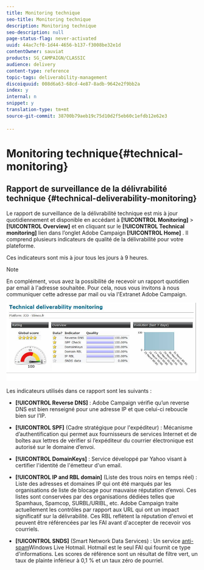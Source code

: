 ```yaml
---
title: Monitoring technique
seo-title: Monitoring technique
description: Monitoring technique
seo-description: null
page-status-flag: never-activated
uuid: 44ac7cf0-1d44-4656-b137-f3008be32e1d
contentOwner: sauviat
products: SG_CAMPAIGN/CLASSIC
audience: delivery
content-type: reference
topic-tags: deliverability-management
discoiquuid: 008d6a63-68cd-4e87-8adb-9642e2f9bb2a
index: y
internal: n
snippet: y
translation-type: tm+mt
source-git-commit: 38700b79aeb19c75d10d2f5eb60c1efdb12e62e3

---
```



# Monitoring technique{#technical-monitoring}

## Rapport de surveillance de la délivrabilité technique {#technical-deliverability-monitoring}

Le rapport de surveillance de la délivrabilité technique est mis à jour quotidiennement et disponible en accédant à **[!UICONTROL Monitoring]** > **[!UICONTROL Overview]** et en cliquant sur le **[!UICONTROL Technical monitoring]** lien dans l’onglet Adobe Campaign **[!UICONTROL Home]** . Il comprend plusieurs indicateurs de qualité de la délivrabilité pour votre plateforme.

Ces indicateurs sont mis à jour tous les jours à 9 heures.

>[!NOTE]
>
>En complément, vous avez la possibilité de recevoir un rapport quotidien par email à l&#39;adresse souhaitée. Pour cela, nous vous invitons à nous communiquer cette adresse par mail ou via l&#39;Extranet Adobe Campaign.

![](assets/s_tn_del_monitoring.png)

Les indicateurs utilisés dans ce rapport sont les suivants :

* **[!UICONTROL Reverse DNS]** : Adobe Campaign vérifie qu’un reverse DNS est bien renseigné pour une adresse IP et que celui-ci reboucle bien sur l’IP.

* **[!UICONTROL SPF]** (Cadre stratégique pour l&#39;expéditeur) : Mécanisme d’authentification qui permet aux fournisseurs de services Internet et de boîtes aux lettres de vérifier si l’expéditeur du courrier électronique est autorisé sur le domaine d’envoi.

   <!--
    >[!NOTE]
    >
    >The SPF may look **[!UICONTROL Acceptable]** (instead of **[!UICONTROL Good]**) since the report is currently unable to detect the presence of a “redirect” or “include” mechanism. This bug has been submitted to Adobe Campaign R&D to be fixed. In the meantime, please feel free to add 15 points to your global score to obtain your real rating (a **[!UICONTROL Good]** one corresponds to 96 points or higher).
    -->

* **[!UICONTROL DomainKeys]** : Service développé par Yahoo visant à certifier l&#39;identité de l&#39;émetteur d&#39;un email.

* **[!UICONTROL IP and RBL domain]** (Liste des trous noirs en temps réel) : Liste des adresses et domaines IP qui ont été marqués par les organisations de liste de blocage pour mauvaise réputation d’envoi. Ces listes sont conservées par des organisations dédiées telles que Spamhaus, Spamcop, SURBL/URIBL, etc. Adobe Campaign traite actuellement les contrôles par rapport aux URL qui ont un impact significatif sur la délivrabilité. Ces RBL reflètent la réputation d&#39;envoi et peuvent être référencées par les FAI avant d&#39;accepter de recevoir vos courriels.

* **[!UICONTROL SNDS]** (Smart Network Data Services) : Un service [anti-spam](https://sendersupport.olc.protection.outlook.com/snds/FAQ.aspx)Windows Live Hotmail. Hotmail est le seul FAI qui fournit ce type d&#39;informations. Les scores de référence sont un résultat de filtre vert, un taux de plainte inférieur à 0,1 % et un taux zéro de pourriel.

<!--
* **[!UICONTROL Reputation Authority]**: This WatchGuard’s score is calculated in real time according to the feedback received from their network worldwide, and also from the different users who use their software.

    Administrators can use such tools to apply a first level filter on their messaging servers.
    If you click on the IP link within the technical report, it will lead you to reputationauthority.org, where you will have the possibility to clean the IP history and get a neutral score again.
    Nevertheless, this action is limited to a number of times per month.
    Please also be aware there is no support provided by WatchGuard‘s Reputation Authority (sending delisting requests is therefore useless). Otherwise, this scoring is based on the following: 
    * Message content (for example: presence of spam words). 
    * IP/Domains reputation (for example: your IPs are listed on an RBL). 
    * IP configuration (for example: IPs associated to different domains). 
    * Volumes sent by IP (for example: presence of peaks or significant variations).
    
    * **[!UICONTROL Sender Score]** : A database of reputed servers ([https://www.senderscore.org/](https://www.senderscore.org/)) issuing a score created by Return Path about your reputation. Think of it like a credit score, but for email senders.-->

<!--## Delivery Reports - Broadcast Statistics {#delivery-reports-broadcast-statistics}

Each delivery will generate a broadcast statistics report when you open a delivery in the “Deliveries List”, which includes some reputation metrics that may impact your deliverability:

![](assets/s_tn_del_monitoring.png)-->
